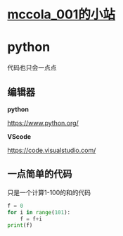 # **<u>mccola_001的小站</u>**

# python

代码也只会一点点

## 编辑器

**python**

 https://www.python.org/

**VScode**

https://code.visualstudio.com/

## 一点简单的代码

只是一个计算1-100的和的代码

```python
f = 0
for i in range(101):
    f = f+i
print(f)
```

